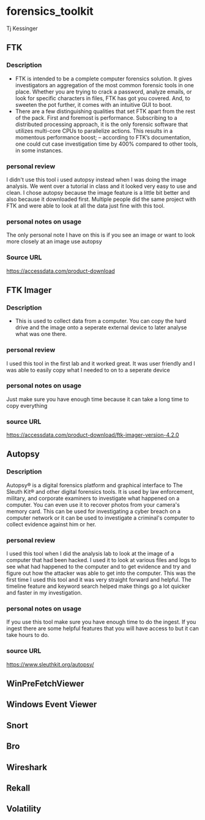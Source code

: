 # forensics_toolkit
Tj Kessinger
## FTK


### Description
- FTK is intended to be a complete computer forensics solution. It gives investigators an aggregation of the most common forensic tools in one place. Whether you are trying to crack a password, analyze emails, or look for specific characters in files, FTK has got you covered. And, to sweeten the pot further, it comes with an intuitive GUI to boot.
- There are a few distinguishing qualities that set FTK apart from the rest of the pack. First and foremost is performance. Subscribing to a distributed processing approach, it is the only forensic software that utilizes multi-core CPUs to parallelize actions. This results in a momentous performance boost; – according to FTK’s documentation, one could cut case investigation time by 400% compared to other tools, in some instances.
### personal review
I didn't use this tool i used autopsy instead when I was doing the image analysis. We went over a tutorial in class and it looked very easy to use and clean. I chose autopsy because the image feature is a little bit better and also because it downloaded first. Multiple people did the same project with FTK and were able to look at all the data just fine with this tool. 
### personal notes on usage
The only personal note I have on this is if you see an image or want to look more closely at an image use autopsy 
### Source URL 
https://accessdata.com/product-download

## FTK Imager
### Description
-  This is used to collect data from a computer. You can copy the hard drive and the image onto a seperate external device to later analyse what was one there.
### personal review
I used this tool in the first lab and it worked great. It was user friendly and I was able to easily copy what I needed to on to a seperate device
### personal notes on usage
Just make sure you have enough time because it can take a long time to copy everything
### source URL
https://accessdata.com/product-download/ftk-imager-version-4.2.0



## Autopsy
### Description
Autopsy® is a digital forensics platform and graphical interface to The Sleuth Kit® and other digital forensics tools. It is used by law enforcement, military, and corporate examiners to investigate what happened on a computer. You can even use it to recover photos from your camera's memory card. This can be used for investigating a cyber breach on a computer network or it can be used to investigate a criminal's computer to collect evidence against him or her. 

### personal review
I used this tool when I did the analysis lab to look at the image of a computer that had been hacked. I used it to look at various files and logs to see what had happened to the computer and to get evidence and try and figure out how the attacker was able to get into the computer. This was the first time I used this tool and it was very straight forward and helpful. The timeline feature and keyword search helped make things go a lot quicker and faster in my investigation.
### personal notes on usage
If you use this tool make sure you have enough time to do the ingest. If you ingest there are some helpful features that you will have access to but it can take hours to do. 
### source URL
https://www.sleuthkit.org/autopsy/

## WinPreFetchViewer
## Windows Event Viewer
## Snort
## Bro
## Wireshark
## Rekall
## Volatility
